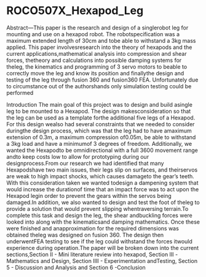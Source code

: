 # ROCO507X_Hexapod_Leg

Abstract—This  paper  is  the  research  and  design  of  a  singlerobot  leg  for  mounting  and  use  on  a  hexapod  robot.  The  robotspecification  was  a  maximum  extended  length  of  30cm  and  tobe  able  to  withstand  a  3kg  mass  applied.  This  paper  involvesresearch into the theory of hexapods and the current applications,mathematical  analysis  into  compression  and  shear  forces,  thetheory  and  calculations  into  possible  damping  systems  for  theleg,  the  kinematics  and  programming  of  3  servo  motors  to  beable  to  correctly  move  the  leg  and  know  its  position  and  finallythe  design  and  testing  of  the  leg  through  fusion  360  and  fusion360 FEA. Unfortunately due to circumstance out of the authorshands  only  simulation  testing  could  be  performed

Introduction
The  main  goal  of  this  project  was  to  design  and  build  asingle  leg  to  be  mounted  to  a  Hexapod.  The  design  makesconsideration  so  that  the  leg  can  be  used  as  a  template  forthe  additional  five  legs  of  a  Hexapod.  For  this  design  wealso had several constraints that we needed to consider duringthe  design  process,  which  was  that  the  leg  had  to  have  amaximum  extension  of  0.3m,  a  maximum  compression  of0.05m, be able to withstand a 3kg load and have a minimumof 3 degrees of freedom. Additionally, we wanted the Hexapodto  be  omnidirectional  with  a  full  3600  movement  range  andto keep costs low to allow for prototyping during our designprocess.From  our  research  we  had  identified  that  many  Hexapodshave  two  main  issues,  their  legs  slip  on  surfaces,  and  theirservos are weak to high impact shocks, which causes damageto the gear’s teeth. With this consideration taken we wanted todesign  a  dampening  system  that  would  increase  the  durationof time that an impact force was to act upon the Hexapod legin order to prevent the gears within the servos being damaged.In addition, we also wanted to design and test the foot of theleg  to  provide  a  solution  that  would  prevent  slipping  whentraversing terrain.To  complete  this  task  and  design  the  leg,  the  shear  andbuckling  forces  were  looked  into  along  with  the  kinematicsand  damping  mathematics.  Once  these  were  finished  and  anapproximation  for  the  required  dimensions  was  obtained  theleg  was  designed  on  fusion  360.  The  design  then  underwentFEA  testing  to  see  if  the  leg  could  withstand  the  forces  itwould experience during operation.The  paper  will  be  broken  down  into  the  current  sections,Section II - Mini literature review into hexapod, Section III -Mathematics  and  Design,  Section  IIII  -  Experimentation  andTesting, Section 5 - Discussion and Analysis and Section 6 -Conclusion
